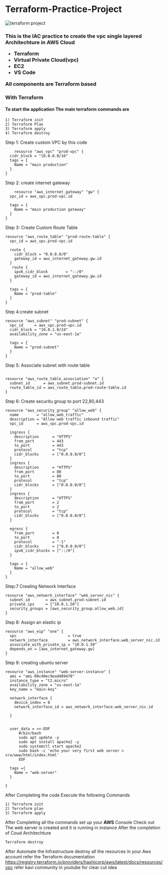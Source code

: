 # Terraform-Practice-Project


![terraform project](https://github.com/yeshwanthkumar2003/Terraform-Project/assets/94180456/d11293c6-80f7-4ff6-98f3-ee1be5cfd630)

<h3 Automate your AWS Cloud Architecture with Terraform />

This is the IAC practice to create the vpc single layered Architechture in AWS Cloud
- Terraform
- Virtual Private Cloud(vpc)
- EC2
- VS Code

All components are Terraform based

### With Terraform

#### To start the application The main terraform commands are
```
1) Terraform init
2) Terraform Plan
3) Terraform apply
4) Terraform destroy
```

Step 1: Create custom  VPC by this code

```
    resource "aws_vpc" "prod-vpc" {
  cidr_block = "10.0.0.0/16"
  tags = {
    Name = "main production"
  }
}
```

Step 2: create internet gateway
```
    resource "aws_internet_gateway" "gw" {
  vpc_id = aws_vpc.prod-vpc.id

  tags = {
    Name = "main production gateway"
  }
}
```
Step 3: Create Custom Route Table
```
resource "aws_route_table" "prod-route-table" {
  vpc_id = aws_vpc.prod-vpc.id

  route {
    cidr_block = "0.0.0.0/0"
    gateway_id = aws_internet_gateway.gw.id
  }
   route {
    ipv6_cidr_block        = "::/0"
    gateway_id = aws_internet_gateway.gw.id
  }

  tags = {
    Name = "prod-table"
  }
}
```
Step 4:create subnet
```
resource "aws_subnet" "prod-subnet" {
  vpc_id     = aws_vpc.prod-vpc.id
  cidr_block = "10.0.1.0/24"
  availability_zone = "us-east-1a"

  tags = {
    Name = "prod-subnet"
  }
}
```
Step 5:  Associate subnet with route table
```

resource "aws_route_table_association" "a" {
  subnet_id      = aws_subnet.prod-subnet.id
  route_table_id = aws_route_table.prod-route-table.id
}

```

Step 6: Create securitu group to port 22,80,443
```
resource "aws_security_group" "allow_web" {
  name        = "allow_web_traffic"
  description = "Allow web traffic inbound traffic"
  vpc_id      = aws_vpc.prod-vpc.id

  ingress {
    description      = "HTTPS"
    from_port        = 443
    to_port          = 443
    protocol         = "tcp"
    cidr_blocks      = ["0.0.0.0/0"]
  }
  ingress {
    description      = "HTTPS"
    from_port        = 80
    to_port          = 80
    protocol         = "tcp"
    cidr_blocks      = ["0.0.0.0/0"]
  }
  ingress {
    description      = "HTTPS"
    from_port        = 2
    to_port          = 2
    protocol         = "tcp"
    cidr_blocks      = ["0.0.0.0/0"]
  }

  egress {
    from_port        = 0
    to_port          = 0
    protocol         = "-1"
    cidr_blocks      = ["0.0.0.0/0"]
    ipv6_cidr_blocks = ["::/0"]
  }

  tags = {
    Name = "allow_web"
  }
}

```
Step:7  Creating Network Interface
```
resource "aws_network_interface" "web_server_nic" {
  subnet_id       = aws_subnet.prod-subnet.id
  private_ips     = ["10.0.1.50"]
  security_groups = [aws_security_group.allow_web.id]
}
```

Step 8: Assign an elastic ip
```
resource "aws_eip" "one" {
  vpc                       = true
  network_interface         = aws_network_interface.web_server_nic.id
  associate_with_private_ip = "10.0.1.50"
  depends_on = [aws_internet_gateway.gw]
}

``` 
Step 9: creating ubuntu server
```
resource "aws_instance" "web-server-instance" {
  ami = "ami-08c40ec9ead489470"
  instance_type = "t2.micro"
  availability_zone = "us-east-1a"
  key_name = "main-key"

  network_interface {
    device_index = 0
    network_interface_id = aws_network_interface.web_server_nic.id

  }


  user_data = <<-EOF
      #/bin/bash
      sudo apt update -y
      sudo apt install apache2 -y
      sudo systemctl start apache2
      sudo bash -c 'echo your very first web server > vra/www/html/index.html'
      EOF

  tags ={
    Name = "web-server"
  }

}
```
After Completing the code Execute the following Commands
```
1) Terraform init
2) Terraform plan
3) Terraform apply
```
After Completing all the commands set up your <b>AWS</b> Console
Check out The web server is created and it is running in instance 
After the completion of Coud Architechture
```
Terraform destroy
```
After Automate the Infrastructure destroy all the resources in your Aws account 
refer the Terraform documentation
https://registry.terraform.io/providers/hashicorp/aws/latest/docs/resources/vpc
refer kavi community in youtube for clear cut idea
